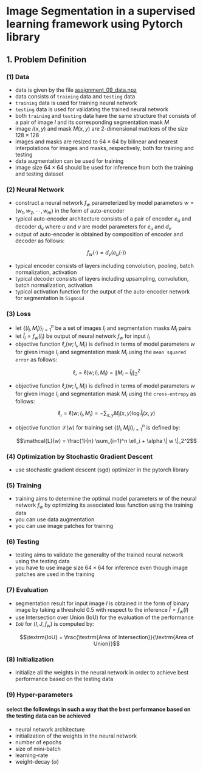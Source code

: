 # Image Segmentation in a supervised learning framework using Pytorch library

## 1. Problem Definition

### (1) Data

- data is given by the file  [assignment_09_data.npz](https://gitlab.com/cau-class/neural-network/2021-2/assignment/-/blob/main/09/assignment_09_data.npz)
- data consists of `training` data and `testing` data
- `training` data is used for training neural network
- `testing` data is used for validating the trained neural network
- both `training` and `testing` data have the same structure that consists of a pair of image $`I`$ and its corresponding segmentation mask $`M`$
- image $`I(x, y)`$ and mask $`M(x, y)`$ are 2-dimensional matrices of the size $`128 \times 128`$
- images and masks are resized to $`64 \times 64`$ by bilinear and nearest interpolations for images and masks, respectively, both for training and testing
- data augmentation can be used for training
- image size $`64 \times 64`$ should be used for inference from both the training and testing dataset

### (2) Neural Network

- construct a neural network $`f_w`$ parameterized by model parameters $`w = (w_1, w_2, \cdots, w_m)`$ in the form of auto-encoder
- typical auto-encoder architecture consists of a pair of  encoder $`e_u`$ and decoder $`d_v`$ where $`u`$ and $`v`$ are model parameters for $`e_u`$ and $`d_v`$
- output of auto-encoder is obtained by composition of encoder and decoder as follows:
  ```math
  f_w(\cdot) = d_v(e_u(\cdot))
  ```
- typical encoder consists of layers including convolution, pooling, batch normalization, activation
- typical decoder consists of layers including upsampling, convolution, batch normalization, activation
- typical activation function for the output of the auto-encoder network for segmentation is `Sigmoid`
  
### (3) Loss

- let $`\{(I_i, M_i)\}_{i=1}^n`$ be a set of images $`I_i`$ and segmentation masks $`M_i`$ pairs
- let $`\hat{I}_i = f_w(I_i)`$ be output of neural network $`f_w`$ for input $`I_i`$
- objective function $`\mathcal{\ell_i}(w; I_i, M_i)`$ is defined in terms of model parameters $`w`$ for given image $`I_i`$ and segmentation mask $`M_i`$ using the `mean squared error` as follows:
  ```math
  \mathcal{\ell_i} = \mathcal{\ell}(w; I_i, M_i) = \| M_i - \hat{I}_i \|_2^2
  ```
- objective function $`\mathcal{\ell_i}(w; I_i, M_i)`$ is defined in terms of model parameters $`w`$ for given image $`I_i`$ and segmentation mask $`M_i`$ using the `cross-entropy` as follows:
  ```math
  \mathcal{\ell_i} = \mathcal{\ell}(w; I_i, M_i) = - \sum_{x, y} M_i(x, y) \log{\hat{I}_i(x, y)}
  ```
- objective function $`\mathcal{L}(w)`$ for training set $`\{ (I_i, M_i) \}_{i=1}^n`$ is defined by:
  ```math
  \mathcal{L}(w) = \frac{1}{n} \sum_{i=1}^n \ell_i + \alpha \| w \|_2^2
  ```

### (4) Optimization by Stochastic Gradient Descent

- use stochastic gradient descent (sgd) optimizer in the pytorch library

### (5) Training

- training aims to determine the optimal model parameters $`w`$ of the neural network $`f_w`$ by optimizing its associated loss function using the training data
- you can use data augmentation
- you can use image patches for training

### (6) Testing

- testing aims to validate the generality of the trained neural network using the testing data
- you have to use image size $`64 \times 64`$ for inference even though image patches are used in the training

### (7) Evaluation

- segmentation result for input image $`I`$ is obtained in the form of binary image by taking a threshold $`0.5`$ with respect to the inference $`\hat{I} = f_w(I)`$
- use Intersection over Union (IoU) for the evaluation of the performance
- `IoU` for $`(I, J, f_w)`$ is computed by:
  ```math
  \textrm{IoU} = \frac{\textrm{Area of Intersection}}{\textrm{Area of Union}}
  ```
  
### (8) Initialization

- initialize all the weights in the neural network in order to achieve best performance based on the testing data
  
### (9) Hyper-parameters

#### select the followings in such a way that the best performance based on the testing data can be achieved

- neural network architecture
- initialization of the weights in the neural network
- number of epochs
- size of mini-batch
- learning-rate
- weight-decay ($`\alpha`$)
